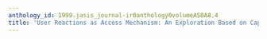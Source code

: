 ```yaml
---
anthology_id: 1999.jasis_journal-ir0anthology0volumeA50A8.4
title: 'User Reactions as Access Mechanism: An Exploration Based on Captions for Images'
---
```

